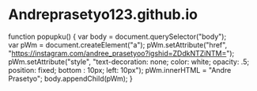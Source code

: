 # Andreprasetyo123.github.io
function popupku() {
  var body = document.querySelector("body");      
  var pWm = document.createElement("a");
  pWm.setAttribute("href", "https://instagram.com/andree_prasetyoo?igshid=ZDdkNTZiNTM=");
  pWm.setAttribute("style", "text-decoration: none; color: white; opacity: .5; position: fixed; bottom : 10px; left: 10px");
  pWm.innerHTML = "Andre Prasetyo";
  body.appendChild(pWm);
}

